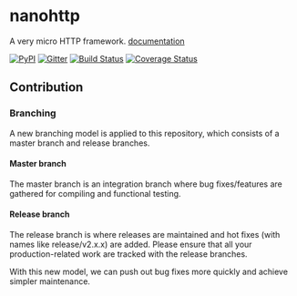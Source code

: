 # nanohttp

A very micro HTTP framework. [documentation](http://nanohttp.org)

[![PyPI](http://img.shields.io/pypi/v/nanohttp.svg)](https://pypi.python.org/pypi/nanohttp)
[![Gitter](https://badges.gitter.im//nanohttp.svg)](https://gitter.im/pylover/nanohttp)
[![Build Status](https://travis-ci.org/pylover/nanohttp.svg?branch=master)](https://travis-ci.org/pylover/nanohttp)
[![Coverage Status](https://coveralls.io/repos/github/pylover/nanohttp/badge.svg?branch=master)](https://coveralls.io/github/pylover/nanohttp?branch=master)


## Contribution


### Branching

A new branching model is applied to this repository, which consists of a 
master branch and release branches.

#### Master branch

The master branch is an integration branch where bug fixes/features are 
gathered for compiling and functional testing.

#### Release branch

The release branch is where releases are maintained and hot fixes 
(with names like release/v2.x.x) are added. Please ensure that all your 
production-related work are tracked with the release branches.

With this new model, we can push out bug fixes more quickly and achieve 
simpler maintenance.

